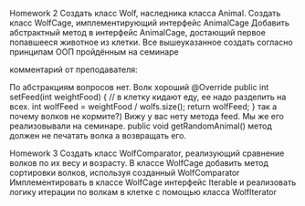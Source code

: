 Homework 2
Создать класс Wolf, наследника класса Animal.
Создать класс WolfCage, имплементирующий интерфейс AnimalCage
Добавить абстрактный метод в интерфейс AnimalCage, достающий первое попавшееся животное из клетки.
Все вышеуказанное создать согласно принципам ООП пройдённым на семинаре


комментарий от преподавателя:

По абстракциям вопросов нет.
  Волк хороший
  @Override
  public int setFeed(int weightFood) {
  // в клетку кидают еду, ее надо разделить на всех.
  int wolfFeed = weightFood / wolfs.size();
  return wolfFeed;
  }
  так а почему волков не кормите?) Вижу у вас нету метода feed. Мы же его реализовывали на семинаре.
  public void getRandomAnimal()
  метод должен не печатать волка а возвращать его.


Homework 3
Создать класс WolfComparator, реализующий сравнение волков по их весу и возрасту.
В классе WolfCage добавить метод сортировки волков, используя созданный WolfComparator
Имплементировать в классе WolfCage интерфейс Iterable<Wolf>
и реализовать логику итерации по волкам в клетке с помощью класса WolfIterator
